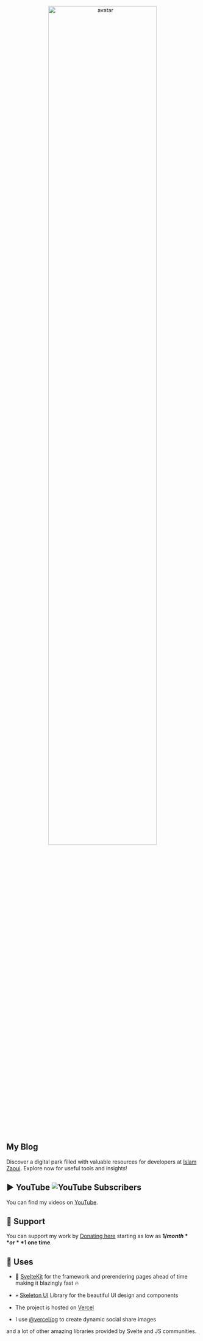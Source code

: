 <br>
<div align="center">
 <img width="75%" src="https://islamzaoui.top/asset/avatar.webp" alt="avatar">
</div>
<br>

## My Blog

Discover a digital park filled with valuable resources for developers at [Islam Zaoui](https://islamzaoui.top/). Explore now for useful tools and insights!

## ▶️ YouTube ![YouTube Subscribers](https://img.shields.io/youtube/channel/subscribers/UCIFxtpdlatULASQ8Sv3RFfA)


You can find my videos on [YouTube](https://www.youtube.com/@IslamZaoui_).

## 🙏 Support

You can support my work by [Donating here](ko-fi.com/islamzaoui) starting as low as **$1/month** or **$1 one time**.

## 🧭 Uses

- 💖 [SvelteKit](https://kit.svelte.dev/) for the framework and prerendering pages ahead of time making it blazingly fast 🔥

- 💀 [Skeleton UI](https://kit.svelte.dev/) Library for the beautiful UI design and components

- The project is hosted on [Vercel](https://vercel.com/)

- I use [@vercel/og]([https://github.com/mattcroat/social-share-images](https://vercel.com/docs/functions/edge-functions/og-image-generation)) to create dynamic social share images

and a lot of other amazing libraries provided by Svelte and JS communities.
